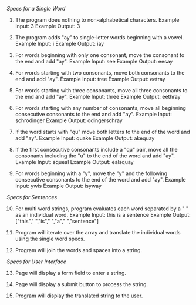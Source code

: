 _Specs for a Single Word_

1. The program does nothing to non-alphabetical characters.
Example Input: 3
Example Output: 3

2. The program adds "ay" to single-letter words beginning with a vowel.
Example Input: i
Example Output: iay

3. For words beginning with only one consonant, move the consonant to the end and add "ay".
Example Input: see
Example Output: eesay

4. For words starting with two consonants, move both consonants to the end and add "ay".
Example Input: tree
Example Output: eetray

5. For words starting with three consonants, move all three consonants to the end and add "ay".
Example Input: three
Example Output: eethray

6. For words starting with any number of consonants, move all beginning consecutive consonants to the end and add "ay".
Example Input: schrodinger
Example Output: odingerschray

7. If the word starts with "qu" move both letters to the end of the word and add "ay".
Example Input: quake
Example Output: akequay

8. If the first consecutive consonants include a "qu" pair, move all the consonants including the "u" to the end of the word and add "ay".
Example Input: squeal
Example Output: ealsquay

9. For words beginning with a "y", move the "y" and the following consecutive consonants to the end of the word and add "ay".
Example Input: ywis
Example Output: isyway

_Specs for Sentences_

10. For multi word strings, program evaluates each word separated by a " " as an individual word.
Example Input: this is a sentence
Example Output: ["this"," ","is"," ","a"," ","sentence"]

11. Program will iterate over the array and translate the individual words using the single word specs.

12. Program will join the words and spaces into a string.

_Specs for User Interface_

13. Page will display a form field to enter a string.

14. Page will display a submit button to process the string.

15. Program will display the translated string to the user.
